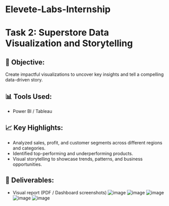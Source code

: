 # Elevete-Labs-Internship

# Task 2: Superstore Data Visualization and Storytelling

## 📌 Objective:
Create impactful visualizations to uncover key insights and tell a compelling data-driven story.

## 📊 Tools Used:
- Power BI / Tableau

## 📈 Key Highlights:
- Analyzed sales, profit, and customer segments across different regions and categories.
- Identified top-performing and underperforming products.
- Visual storytelling to showcase trends, patterns, and business opportunities.

## 📁 Deliverables:
- Visual report (PDF / Dashboard screenshots)
 ![image](https://github.com/user-attachments/assets/17839cee-c2a7-47d9-9872-be7248318adb)
![image](https://github.com/user-attachments/assets/8ed69577-03f4-4c22-bc8e-35f8f8677f3b)
![image](https://github.com/user-attachments/assets/3e238be4-0740-41a4-a280-781be9a32bd1)
![image](https://github.com/user-attachments/assets/d84e6273-e147-4f14-a809-66eec793b480)
![image](https://github.com/user-attachments/assets/18326c8c-b170-49f8-8f63-ad5ebc370cfd)


